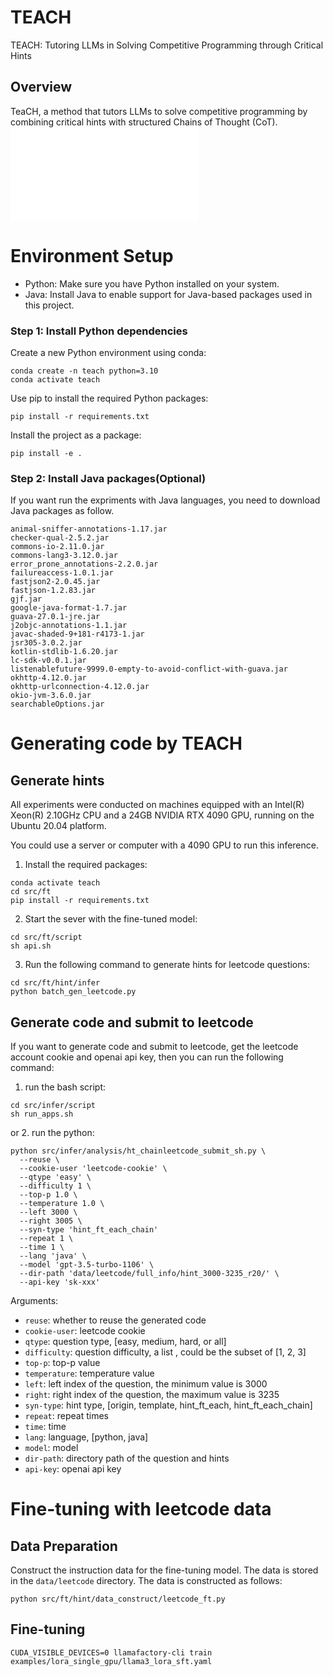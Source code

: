 # TEACH
TEACH: Tutoring LLMs in Solving Competitive Programming through Critical Hints


## Overview
TeaCH, a method that tutors LLMs to solve competitive programming 
by combining critical hints with structured Chains of Thought (CoT).
![workflow.pdf](data/workflow.pdf)
# Environment Setup

- Python: Make sure you have Python installed on your system.
- Java: Install Java to enable support for Java-based packages used in this project.

### Step 1: Install Python dependencies
Create a new Python environment using conda:
```shell
conda create -n teach python=3.10
conda activate teach
```

Use pip to install the required Python packages:
```shell
pip install -r requirements.txt
```

Install the project as a package:
```shell 
pip install -e .
```

### Step 2: Install Java packages(Optional)
If you want run the expriments with Java languages, you need to download Java packages as follow.

```
animal-sniffer-annotations-1.17.jar
checker-qual-2.5.2.jar
commons-io-2.11.0.jar
commons-lang3-3.12.0.jar
error_prone_annotations-2.2.0.jar
failureaccess-1.0.1.jar
fastjson2-2.0.45.jar
fastjson-1.2.83.jar
gjf.jar
google-java-format-1.7.jar
guava-27.0.1-jre.jar
j2objc-annotations-1.1.jar
javac-shaded-9+181-r4173-1.jar
jsr305-3.0.2.jar
kotlin-stdlib-1.6.20.jar
lc-sdk-v0.0.1.jar
listenablefuture-9999.0-empty-to-avoid-conflict-with-guava.jar
okhttp-4.12.0.jar
okhttp-urlconnection-4.12.0.jar
okio-jvm-3.6.0.jar
searchableOptions.jar
```

# Generating code by TEACH


## Generate hints
All experiments were conducted on machines equipped with an Intel(R) Xeon(R) 2.10GHz CPU and a 24GB NVIDIA RTX 4090 GPU, running on the Ubuntu 20.04 platform.

You could use a server or computer with a 4090 GPU to run this inference.

1. Install the required packages:
```shell
conda activate teach
cd src/ft
pip install -r requirements.txt
```

2. Start the sever with the fine-tuned model:
```shell
cd src/ft/script
sh api.sh
```

3. Run the following command to generate hints for leetcode questions:
```shell
cd src/ft/hint/infer
python batch_gen_leetcode.py
```


## Generate code and submit to leetcode

If you want to generate code and submit to leetcode, get the leetcode account cookie and openai api key, then you can run the following command:

1. run the bash script:
```
cd src/infer/script
sh run_apps.sh
```
or
2. run the python:
```shell
python src/infer/analysis/ht_chainleetcode_submit_sh.py \
  --reuse \ 
  --cookie-user 'leetcode-cookie' \
  --qtype 'easy' \
  --difficulty 1 \
  --top-p 1.0 \
  --temperature 1.0 \
  --left 3000 \
  --right 3005 \
  --syn-type 'hint_ft_each_chain' 
  --repeat 1 \
  --time 1 \
  --lang 'java' \
  --model 'gpt-3.5-turbo-1106' \
  --dir-path 'data/leetcode/full_info/hint_3000-3235_r20/' \
  --api-key 'sk-xxx'
```
Arguments:
- `reuse`: whether to reuse the generated code
- `cookie-user`: leetcode cookie
- `qtype`: question type, [easy, medium, hard, or all]
- `difficulty`: question difficulty, a list , could be the subset of [1, 2, 3] 
- `top-p`: top-p value
- `temperature`: temperature value
- `left`: left index of the question, the minimum value is 3000
- `right`: right index of the question, the maximum value is 3235
- `syn-type`: hint type, [origin, template, hint_ft_each, hint_ft_each_chain]
- `repeat`: repeat times
- `time`: time
- `lang`: language, [python, java]
- `model`: model
- `dir-path`: directory path of the question and hints
- `api-key`: openai api key





# Fine-tuning with leetcode data

## Data Preparation
Construct the instruction data for the fine-tuning model. 
The data is stored in the `data/leetcode` directory. The data is constructed as follows:

```
python src/ft/hint/data_construct/leetcode_ft.py
```


## Fine-tuning

```shell
CUDA_VISIBLE_DEVICES=0 llamafactory-cli train examples/lora_single_gpu/llama3_lora_sft.yaml
```